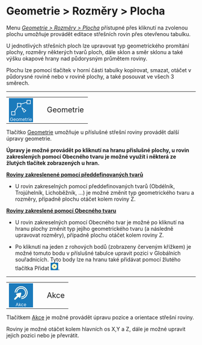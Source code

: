 
<h1>Geometrie &gt; Rozměry &gt; Plocha</h1>

<p>Menu <u><i>Geometrie &gt; Rozměry &gt; Plocha</i></u> přístupné přes kliknutí na zvolenou plochu umožňuje provádět editace střešních rovin přes otevřenou tabulku.

<p>
U jednotlivých střešních ploch lze upravovat typ geometrického promítání plochy, rozměry některých tvarů ploch, dále sklon a směr sklonu a také výšku okapové hrany nad půdorysným průmětem roviny.
</p>

<p>
Plochu lze pomocí tlačítek v horní části tabulky kopírovat, smazat, otáčet v půdorysné rovině nebo v rovině plochy, a také posouvat ve všech 3 směrech.
</p>

<hr class="main"> <!-- Vodorovná čára jako oddělovač sekce -->

<table>
<tr>
    <td>
    <div style="position: relative; width: 64px; height: 64px;">
        <img src="img/LoopEditIcon64x64.png" alt="LoopEditIcon64x64.png" width="64" height="64">
        <div style="position: absolute; bottom: 0; width: 100%; background: none; color: white; font-size: 12px; text-align: center;">
        Geometrie
        </div>
    </div>
    </td>
    <td style="vertical-align: middle; font-size: 20px; padding-left: 30px">
    Geometrie
    </td>
</tr>
</table>

<p>
Tlačítko <u>Geometrie</u> umožňuje u příslušné střešní roviny provádět další úpravy geometrie. 
</p>

<p>
<b>
Úpravy je možné provádět po kliknutí na hranu přislušné plochy, u rovin zakreslených pomocí Obecného tvaru je možné využít i některá ze žlutých tlačítek zobrazených u hran.
</b>
</p>

<p><b><u>Roviny zakreslenené pomocí předdefinovaných tvarů</u></b></p>

<ul>
<li>
<p>
U rovin zakreselných pomocí předdefinovaných tvarů (Obdélník, Trojúhelník, Lichoběžník, ...) je možné změnit typ geometrického tvaru a rozměry, případně plochu otáčet kolem roviny Z.
</p>
</li>
</ul>

<p><b><u>Roviny zakreslené pomocí Obecného tvaru</u></b></p>

<ul>
<li>
<p>
U rovin zakreselných pomocí Obecného tvar je možné po kliknutí na hranu plochy změnit typ jejího geometrického tvaru (a následně upravovat rozměry), případně plochu otáčet kolem roviny Z.
</p>
</li>
<li>
<p>
Po kliknutí na jeden z rohových bodů (zobrazeny červeným křížkem) je možné tomuto bodu v příslušné tabulce upravit pozici v Globálních souřadnicích.
Tyto body lze na hranu také přidávat pomocí žlutého tlačítka Přidat 
<img src="img/AddButtonRound.png" alt="AddButtonRound.png" width="20">.

</ul>

<hr class="main"> <!-- Vodorovná čára jako oddělovač sekce -->

<table>
<tr>
    <td>
    <div style="position: relative; width: 64px; height: 64px;">
        <img src="img/ActionsIcon64x64.png" alt="ActionsIcon64x64.png" width="64" height="64">
        <div style="position: absolute; bottom: 0; width: 100%; background: none; color: white; font-size: 12px; text-align: center;">
        Akce
        </div>
    </div>
    </td>
    <td style="vertical-align: middle; font-size: 20px; padding-left: 30px">
    Akce
    </td>
</tr>
</table>

<p>
Tlačítkem <u>Akce</u> je možné provádět úpravu pozice a orientace střešní roviny.
</p>

<p>
Roviny je možné otáčet kolem hlavních os X,Y a Z, dále je možné upravit jejich pozici nebo je převrátit.
</p>


